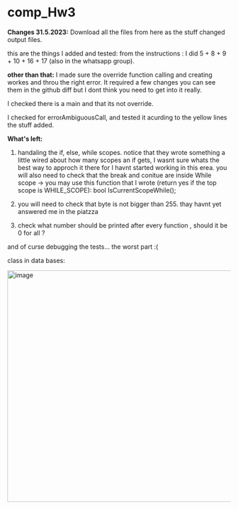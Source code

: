 # comp_Hw3
**Changes 31.5.2023:** 
Download all the files from here as the stuff changed output files.

this are the things I added and tested:
from the instructions : I did 
5 + 8 + 9 + 10 + 16 + 17 (also in the whatsapp group).


**other than that:**
I made sure the override function calling and creating workes and throu the right error.
It required a few changes you can see them in the github diff but I dont think you need to get into it really.

I checked there is a main and that its not override.

I checked for errorAmbiguousCall, and tested it acurding to the yellow lines the stuff added.

**What's left:**
1. handaling the if, else, while scopes.
notice that they wrote something a little wired about how many scopes an if gets, 
I wasnt sure whats the best way to approch it there for I havnt started working in this erea. 
you will also need to check that the break and conitue are inside While scope -> you may use this function that I wrote (return yes if the top scope is WHILE_SCOPE):
bool IsCurrentScopeWhile();

2. you will need to check that byte is not bigger than 255.
thay havnt yet answered me in the piatzza

3. check what number should be printed after every function , should it be 0 for all ?

and of curse debugging the tests... the worst part :(





    
class in data bases:

<img width="521" alt="image" src="https://github.com/ronyju/comp_Hw3/assets/80697658/ab705903-9175-47f4-8b7c-e04eea8c8d71">


